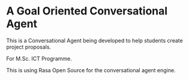 # A Goal Oriented Conversational Agent

This is a Conversational Agent being developed to help students create project proposals.

For M.Sc. ICT Programme.

This is using Rasa Open Source for the conversational agent engine.
